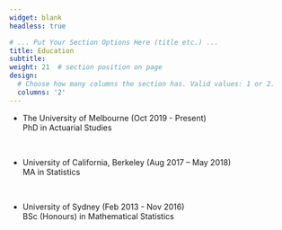 ```yaml
---
widget: blank
headless: true

# ... Put Your Section Options Here (title etc.) ...
title: Education
subtitle:
weight: 21  # section position on page
design:
  # Choose how many columns the section has. Valid values: 1 or 2.
  columns: '2'
---
```


- The University of Melbourne (Oct 2019 - Present)\
  PhD in Actuarial Studies
<br/>

- University of California, Berkeley (Aug 2017 – May 2018)\
  MA in Statistics
<br/>

- University of Sydney (Feb 2013 - Nov 2016)\
  BSc (Honours) in Mathematical Statistics
<br/>
